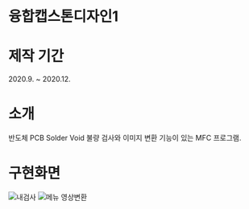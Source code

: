 # 융합캡스톤디자인1
# 제작 기간
2020.9. ~ 2020.12.
# 소개
반도체 PCB Solder Void 불량 검사와 이미지 변환 기능이 있는 MFC 프로그램.
# 구현화면
![내검사](https://user-images.githubusercontent.com/81150979/122421227-32a44500-cfc7-11eb-84c0-d5c9d0737992.PNG)
![메뉴 영상변환](https://user-images.githubusercontent.com/81150979/122421240-346e0880-cfc7-11eb-81f0-c73772956140.PNG)
